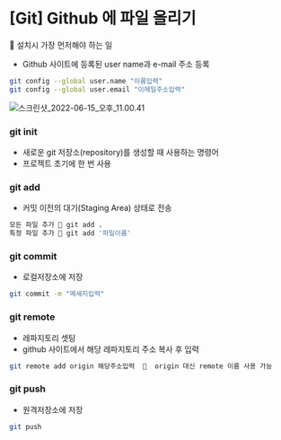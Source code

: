# [Git] Github 에 파일 올리기

🔸 설치시 가장 먼저해야 하는 일

- Github 사이트에 등록된 user name과 e-mail 주소 등록

```sh
git config --global user.name "이름입력"
git config --global user.email "이메일주소입력"
```

![스크린샷_2022-06-15_오후_11.00.41](../../git-start.assets/git-start.assets/스크린샷_2022-06-15_오후_11.00.41.png)

### git init

- 새로운 git 저장소(repository)를 생성할 때 사용하는 명령어
- 프로젝트 초기에 한 번 사용

### git add

- 커밋 이전의 대기(Staging Area) 상태로 전송

```sh
모든 파일 추가 🔸 git add .
특정 파일 추가 🔸 git add '파일이름'
```

### git commit

- 로컬저장소에 저장

```sh
git commit -m "메세지입력"
```

### git remote

- 레파지토리 셋팅
- github 사이트에서 해당 레파지토리 주소 복사 후 입력

```sh
git remote add origin 해당주소입력  🔸  origin 대신 remote 이름 사용 가능
```

### git push

- 원격저장소에 저장

```sh
git push
```
